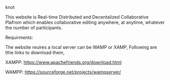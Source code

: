 knot

This website is Real-time Distributed and Decentalized Collaborative Plafrom which enables collaborative editing anywhere, at anytime, whatever the number of participants.

Requirments:

The website reuires a local server can be WAMP or XAMP, Following are tthe links to download them,

XAMPP:
https://www.apachefriends.org/download.html

WAMPP:
https://sourceforge.net/projects/wampserver/